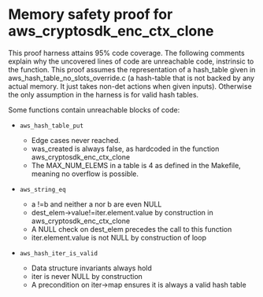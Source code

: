 # Memory safety proof for aws_cryptosdk_enc_ctx_clone

This proof harness attains 95% code coverage.  The following comments explain
why the uncovered lines of code are unreachable code, instrinsic to the function. 
This proof assumes the representation of a hash_table given in aws_hash_table_no_slots_override.c 
(a hash-table that is not backed by any actual memory. It just takes non-det actions when given inputs). 
Otherwise the only assumption in the harness is for valid hash tables.

Some functions contain unreachable blocks of code:

* `aws_hash_table_put`

    * Edge cases never reached. 
    * was_created is always false, as hardcoded in the function aws_cryptosdk_enc_ctx_clone 
    * The MAX_NUM_ELEMS in a table is 4 as defined in the Makefile, meaning no overflow is possible. 

* `aws_string_eq`

    * a !=b and neither a nor b are even NULL
    * dest_elem->value!=iter.element.value by construction in aws_cryptosdk_enc_ctx_clone
    * A NULL check on dest_elem precedes the call to this function 
    * iter.element.value is not NULL by construction of loop


* `aws_hash_iter_is_valid`

    * Data structure invariants always hold
    * iter is never NULL by construction 
    * A precondition on iter->map ensures it is always a valid hash table